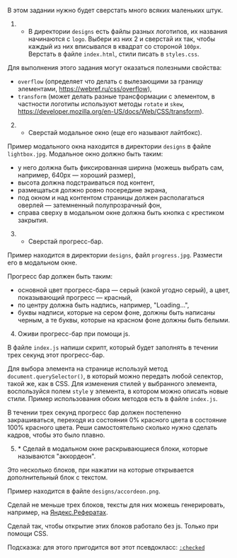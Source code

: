 В этом задании нужно будет сверстать много всяких маленьких штук.

1. + В директории `designs` есть файлы разных логотипов, их названия начинаются с `logo`. Выбери из них 2 и сверстай их так, чтобы каждый из них вписывался в квадрат со стороной `100px`. Верстать в файле `index.html`, стили писать в `styles.css`.

Для выполнения этого задания могут оказаться полезными свойства:

- `overflow` (определяет что делать с вылезающими за границу элементами, https://webref.ru/css/overflow),
- `transform` (может делать разные трансформации с элементом, в частности логотипы используют методы `rotate` и `skew`, https://developer.mozilla.org/en-US/docs/Web/CSS/transform).

2. + Сверстай модальное окно (еще его называют лайтбокс).

Пример модального окна находится в директории `designs` в файле `lightbox.jpg`. Модальное окно должно быть таким:

- у него должна быть фиксированная ширина (можешь выбрать сам, например, 640px — хороший размер),
- высота должна подстраиваться под контент,
- размещаться должно ровно посередине экрана,
- под окном и над контентом страницы должен располагаться оверлей — затемненный полупрозрачный фон,
- справа сверху в модальном окне должна быть кнопка с крестиком закрытия.

3. + Сверстай прогресс-бар.

Пример находится в директории `designs`, файл `progress.jpg`. Размести его в модальном окне.

Прогресс бар должен быть таким:

- основной цвет прогресс-бара — серый (какой угодно серый), а цвет, показывающий прогресс — красный,
- по центру должна быть надпись, например, "Loading...",
- буквы надписи, которые на сером фоне, должны быть написаны черным, а те буквы, которые на красном фоне
  должны быть белыми.

4. Оживи прогресс-бар при помощи js.

В файле `index.js` напиши скрипт, который будет заполнять в течении трех секунд этот прогресс-бар.

Для выбора элемента на странице используй метод `document.querySelector()`, в который можно передать любой селектор, такой же, как в CSS. Для изменения стилей у выбранного элемента, воспользуйся полем `style` у элемента, в котором можно описать новые стили. Пример использования обоих методов есть в файле `index.js`.

В течении трех секунд прогресс бар должен постепенно закрашиваться, переходя из состояния 0% красного цвета в состояние 100% красного цвета. Реши самостоятельно сколько нужно сделать кадров, чтобы это было плавно.

5. \* Сделай в модальном окне раскрывающиеся блоки, которые называются "аккордеон".

Это несколько блоков, при нажатии на которые открывается дополнительный блок с текстом.

Пример находится в файле `designs/accordeon.png`.

Сделай не меньше трех блоков, тексты для них можешь генерировать, например, на [Яндекс.Рефератах](https://yandex.ru/referats/).

Сделай так, чтобы открытие этих блоков работало без js. Только при помощи CSS.

Подсказка: для этого пригодится вот этот псевдокласс: [`:checked`](https://webref.ru/css/checked)
